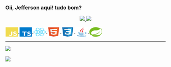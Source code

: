 ### Oii, Jefferson aqui! tudo bom?

<div align="center">
  <a href="https://github.com/jeffersonf-alves">
  <img height="180em" src="https://github-readme-stats.vercel.app/api?username=jeffersonf-alves&show_icons=true&theme=tokyonight&include_all_commits=true&count_private=true"/>
  <img height="180em" src="https://github-readme-stats.vercel.app/api/top-langs/?username=jeffersonf-alves&layout=compact&langs_count=7&theme=tokyonight"/>
</div>

<div style="display: inline_block"><br>
  <img align="center" alt="Jeff-Js" height="30" width="40" src="https://raw.githubusercontent.com/devicons/devicon/master/icons/javascript/javascript-plain.svg">
  <img align="center" alt="Jeff-Ts" height="30" width="40" src="https://raw.githubusercontent.com/devicons/devicon/master/icons/typescript/typescript-plain.svg">
  <img align="center" alt="Jeff-React" height="30" width="40" src="https://raw.githubusercontent.com/devicons/devicon/master/icons/react/react-original.svg">
  <img align="center" alt="Jeff-HTML" height="30" width="40" src="https://raw.githubusercontent.com/devicons/devicon/master/icons/html5/html5-original.svg">
  <img align="center" alt="Jeff-CSS" height="30" width="40" src="https://raw.githubusercontent.com/devicons/devicon/master/icons/css3/css3-original.svg">
 <img align="center" alt="Jeff-Python" height="30" width="40" src="https://raw.githubusercontent.com/devicons/devicon/master/icons/java/java-original.svg">
 <img align="center" alt="Jeff-Spring" height="30" width="40" src="https://raw.githubusercontent.com/devicons/devicon/master/icons/spring/spring-original.svg">
<hr>

</div>

<div>

  <a href="https://www.instagram.com/jeffersonf.alves/" target="_blank"><img src="https://img.shields.io/badge/-Instagram-%23E4405F?style=for-the-badge&logo=instagram&logoColor=white" target="_blank"></a>

  <a href="https://www.linkedin.com/in/jefferson-francisco-alves-6bbb2016b/" target="_blank"><img src="https://img.shields.io/badge/-LinkedIn-%230077B5?style=for-the-badge&logo=linkedin&logoColor=white" target="_blank"></a>
</div>
  
